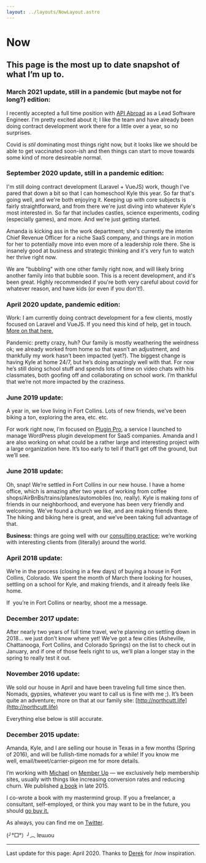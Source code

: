 ```yaml
---
layout: ../layouts/NowLayout.astro
---
```


# Now

## This page is the most up to date snapshot of what I’m up to.

### March 2021 update, still in a pandemic (but maybe not for long?) edition:

I recently accepted a full time position with [API Abroad](https://apiabroad.com) as a Lead Software Engineer. I'm pretty excited about it; I like the team and have already been doing contract development work there for a little over a year, so no surprises.

Covid is _stil_ dominating most things right now, but it looks like we should be able to get vaccinated soon-ish and then things can start to move towards some kind of more desireable normal.

### September 2020 update, still in a pandemic edition:

I'm still doing contract development (Laravel + VueJS) work, though I've pared that down a bit so that I can homeschool Kyle this year. So far that's going well, and we're both enjoying it. Keeping up with core subjects is fairly straightforward, and from there we're just diving into whatever Kyle's most interested in. So far that includes castles, science experiments, coding (especially games), and more. And we're just getting started.

Amanda is kicking ass in the work department; she's currently the interim Chief Revenue Officer for a niche SaaS company, and things are in motion for her to potentially move into even more of a leadership role there. She is insanely good at business and strategic thinking and it's very fun to watch her thrive right now.

We are "bubbling" with one other family right now, and will likely bring another family into that bubble soon. This is a recent development, and it's been great. Highly recommended if you're both very careful about covid for whatever reason, and have kids (or even if you don't!).

### April 2020 update, pandemic edition:

Work: I am currently doing contract development for a few clients, mostly focused on Laravel and VueJS. If you need this kind of help, get in touch. [More on that here.](https://travisnorthcutt.com/work-with-me/)

Pandemic: pretty crazy, huh? Our family is mostly weathering the weirdness ok; we already worked from home so that wasn’t an adjustment, and thankfully my work hasn’t been impacted (yet?). The biggest change is having Kyle at home 24/7, but he’s doing amazingly well with that. For now he’s still doing school stuff and spends lots of time on video chats with his classmates, both goofing off and collaborating on school work. I’m thankful that we’re not more impacted by the craziness.

### June 2019 update:

A year in, we love living in Fort Collins. Lots of new friends, we’ve been biking a ton, exploring the area, etc. etc.

For work right now, I’m focused on [Plugin Pro](https://pluginpro.dev), a service I launched to manage WordPress plugin development for SaaS companies. Amanda and I are also working on what could be a rather large and interesting project with a large organization here. It’s too early to tell if that’ll get off the ground, but we’ll see.

### June 2018 update:

Oh, snap! We’re settled in Fort Collins in our new house. I have a home office, which is amazing after two years of working from coffee shops/AirBnBs/trains/planes/automobiles (no, really). Kyle is making *tons* of friends in our neighborhood, and everyone has been very friendly and welcoming. We’ve found a church we like, and are making friends there. The hiking and biking here is great, and we’ve been taking full advantage of that.

**Business:** things are going well with our [consulting practice](http://memberup.co/services); we’re working with interesting clients from (literally) around the world.

### April 2018 update:

We’re in the process (closing in a few days) of buying a house in Fort Collins, Colorado. We spent the month of March there looking for houses, settling on a school for Kyle, and making friends, and it already feels like home.

If  you’re in Fort Collins or nearby, shoot me a message.

### December 2017 update:

After nearly two years of full time travel, we’re planning on settling down in 2018… we just don’t know where yet! We’ve got a few cities (Asheville, Chattanooga, Fort Collins, and Colorado Springs) on the list to check out in January, and if one of those feels right to us, we’ll plan a longer stay in the spring to really test it out.

### November 2016 update:

We sold our house in April and have been traveling full time since then. Nomads, gypsies, whatever you want to call us is fine with me ;). It’s been quite an adventure; more on that at our family site: [http://northcutt.life](http://northcutt.life)

Everything else below is still accurate.

### December 2015 update:

Amanda, Kyle, and I are selling our house in Texas in a few months (Spring of 2016), and will be fullish-time nomads for a while! If you know me well, email/tweet/carrier-pigeon me for more details.

I’m working with [Michael](https://elsteele.com/) on [Member Up](https://memberup.co/) — we exclusively help membership sites, usually with things like increasing conversion rates and reducing churn. We published [a book](https://gumroad.com/l/memberup) in late 2015.

I co-wrote a book with my mastermind group. If you a freelancer, a consultant, self-employed, or think you may want to be in the future, you should [go buy it.](http://travisnorthcutt.com/buy-our-book/)

As always, you can find me on [Twitter](http://www.twitter.com/tnorthcutt).

(╯°□°）╯︵ lɐɯɹou

---

Last update for this page: April 2020. Thanks to [Derek](http://nownownow.com/about) for /now inspiration.
